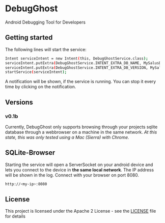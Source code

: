 # DebugGhost
Android Debugging Tool for Developers

## Getting started
The following lines will start the service:
```bash
Intent serviceIntent = new Intent(this, DebugGhostService.class);
serviceIntent.putExtra(DebugGhostService.INTENT_EXTRA_DB_NAME, MySalusDatabaseHelper.DATABASE_NAME);
serviceIntent.putExtra(DebugGhostService.INTENT_EXTRA_DB_VERSION, MySalusDatabaseHelper.DATABASE_VERSION);
startService(serviceIntent);
```
A notification will be shown, if the service is running. You can stop it every time by clicking on the notification.

## Versions
### v0.1b
Currently, DebugGhost only supports browsing through your projects sqlite database through a webbrowser on a machine in the same network.
*At this state, this was only tested using a Mac (Sierra) with Chrome.*

## SQLite-Browser
Starting the service will open a ServerSocket on your android device and lets you connect to the device in **the same local network**.
The IP address will be shown in the log.
Connect with your browser on port 8080.
```bash
http://<my-ip>:8080
```
## License

This project is licensed under the Apache 2 License - see the [LICENSE](LICENSE) file for details
